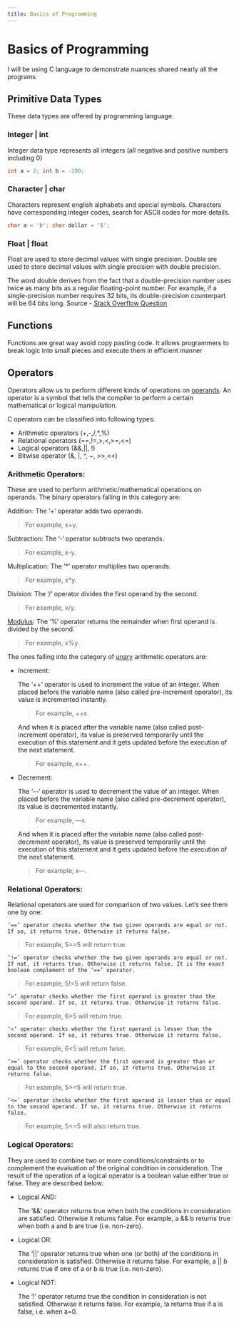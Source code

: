 ```yaml
---
title: Basics of Programming
---
```


# Basics of Programming

I will be using C language to demonstrate nuances shared nearly all the programs

## Primitive Data Types

These data types are offered by programming language.

### Integer | int

Integer data type represents all integers (all negative and positive numbers including 0)

```C
int a = 2; int b = -200;
```

### Character | char

Characters represent english alphabets and special symbols.
Characters have corresponding integer codes, search for ASCII codes for more details.

```C
char a = 'b'; char dollar = '$';
```

### Float | float

Float are used to store decimal values with single precision.
Double are used to store decimal values with single precision with double precision.

The word double derives from the fact that a double-precision number uses twice as many bits as a regular floating-point number.
For example, if a single-precision number requires 32 bits, its double-precision counterpart will be 64 bits long.
Source - [Stack Overflow Question](https://stackoverflow.com/questions/801117/whats-the-difference-between-a-single-precision-and-double-precision-floating-p#801146)

## Functions

Functions are great way avoid copy pasting code. It allows programmers to break logic into small pieces and execute them in efficient manner

<!-----### Method Signature----->

## Operators

Operators allow us to perform different kinds of operations on [operands](https://en.wikipedia.org/wiki/Operand). An operator is a symbol that tells the compiler to perform a certain mathematical or logical manipulation.

C operators can be classified into following types:

- Arithmetic operators (+,-,/,*,%)
- Relational operators (==,!=,>,<,>=,<=)
- Logical operators (&&,||, !)
- Bitwise operator (&, |, ^, ~, >>,<<)

### Arithmetic Operators: 
These are used to perform arithmetic/mathematical operations on operands. The binary operators falling in this category are:

Addition: The ‘+’ operator adds two operands. 
>For example, x+y.

Subtraction: The ‘-‘ operator subtracts two operands. 
>For example, x-y.

Multiplication: The ‘*’ operator multiplies two operands. 
>For example, x*y.

Division: The ‘/’ operator divides the first operand by the second. 
>For example, x/y.

[Modulus](https://en.wikipedia.org/wiki/Modulus): The ‘%’ operator returns the remainder when first operand is divided by the second. 
>For example, x%y.

The ones falling into the category of [unary](https://en.wikipedia.org/wiki/Unary_operation) arithmetic operators are:

- Increment: 

  The ‘++’ operator is used to increment the value of an integer. When placed before the variable name (also called pre-increment operator), its value is incremented instantly. 
  >For example, ++x.
  
  And when it is placed after the variable name (also called post-increment operator), its value is preserved temporarily until the execution of this statement and it gets updated before the execution of the next statement. 
  >For example, x++.

- Decrement: 

  The ‘–-‘ operator is used to decrement the value of an integer. When placed before the variable name (also called pre-decrement operator), its value is decremented instantly. 
  >For example, –-x.
  
  And when it is placed after the variable name (also called post-decrement operator), its value is preserved temporarily until the execution of this statement and it gets updated before the execution of the next statement. 
  >For example, x–-.

### Relational Operators:

Relational operators are used for comparison of two values. Let’s see them one by one:
~~~
‘==’ operator checks whether the two given operands are equal or not. If so, it returns true. Otherwise it returns false.
~~~
> For example, 5==5 will return true.
~~~
‘!=’ operator checks whether the two given operands are equal or not. If not, it returns true. Otherwise it returns false. It is the exact boolean complement of the ‘==’ operator. 
~~~
> For example, 5!=5 will return false.
~~~
‘>’ operator checks whether the first operand is greater than the second operand. If so, it returns true. Otherwise it returns false.
~~~
> For example, 6>5 will return true.
~~~
‘<‘ operator checks whether the first operand is lesser than the second operand. If so, it returns true. Otherwise it returns false.
~~~
> For example, 6<5 will return false.
~~~
‘>=’ operator checks whether the first operand is greater than or equal to the second operand. If so, it returns true. Otherwise it returns false.
~~~
> For example, 5>=5 will return true.
~~~
‘<=’ operator checks whether the first operand is lesser than or equal to the second operand. If so, it returns true. Otherwise it returns false. 
~~~
> For example, 5<=5 will also return true.

### Logical Operators:

They are used to combine two or more conditions/constraints or to complement the evaluation of the original condition in consideration. The result of the operation of a logical operator is a boolean value either true or false. They are described below:

- Logical AND: 

  The ‘&&’ operator returns true when both the conditions in consideration are satisfied. Otherwise it returns false. For example, a && b returns true when both a and b are true (i.e. non-zero).

- Logical OR: 

  The ‘||’ operator returns true when one (or both) of the conditions in consideration is satisfied. Otherwise it returns false. For example, a || b returns true if one of a or b is true (i.e. non-zero).

- Logical NOT: 

  The ‘!’ operator returns true the condition in consideration is not satisfied. Otherwise it returns false. For example, !a returns true if a is false, i.e. when a=0.